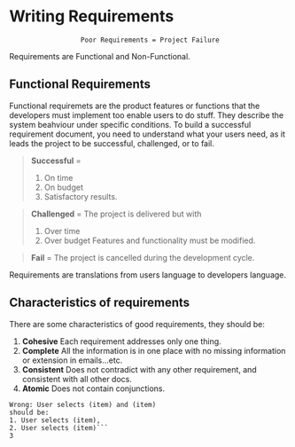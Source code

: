 # Writing Requirements
                      Poor Requirements = Project Failure
Requirements are Functional and Non-Functional.
## Functional Requirements
Functional requiremets are the product features or functions that the developers must implement too enable users to do stuff.
They describe the system beahviour under specific conditions.
To build a successful requirement document, you need to understand what your users need, as it leads the project to be successful, challenged, or to fail.

> **Successful** =
> 1. On time
> 2. On budget
> 3. Satisfactory results.

> **Challenged** = The project is delivered but with
> 1. Over time
> 2. Over budget
> Features and functionality must be modified.

> **Fail** = 
> The project is cancelled during the development cycle.

Requirements are translations from users language to developers language.

## Characteristics of requirements
There are some characteristics of good requirements, they should be:

1. **Cohesive** Each requirement addresses only one thing.
2. **Complete** All the information is in one place with no missing information or extension in emails...etc.
3. **Consistent** Does not contradict with any other requirement, and consistent with all other docs.
4. **Atomic** Does not contain conjunctions.
```Example:
Wrong: User selects (item) and (item)
should be:
1. User selects (item),
2. User selects (item)```
3
